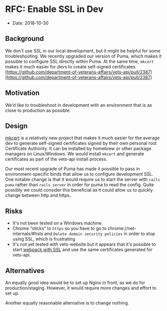 # RFC: Enable SSL in Dev

* Date: 2018-10-30

## Background

We don't use SSL in our local development, but it might be helpful for some troubleshooting. We recently upgraded our version of Puma, which makes it possible to configure SSL directly within Puma. At the same time, `mkcert` makes it much easier for devs to create self-signed certificates. [https://github.com/department-of-veterans-affairs/vets-api/pull/2387](https://github.com/department-of-veterans-affairs/vets-api/pull/2387)

## Motivation

We'd like to troubleshoot in development with an environment that is as close to production as possible.

## Design

[mkcert](https://github.com/FiloSottile/mkcert) is a relatively new project that makes it much easier for the average dev to generate self-signed certificates signed by their own personal root Certificate Authority. It can be installed by homebrew or other package managers on Linux/Windows. We would install `mkcert` and generate certificates as part of the vets-api install process.

Our most recent upgrade of Puma has made it possible to pass in environment-specific binds that allow us to configure development SSL. One notable change is that it would require us to start the server with `rails puma` rather than `rails server` in order for puma to read the config. Quite possibly we could consider this beneficial as it could allow us to quickly change between http and https.

## Risks

* It's not been tested on a Windows machine.  
* Chrome “sticks” to `https` so you have to go to chrome://net-internals/\#hsts and `Delete domain security policies` in order to stop using SSL, which is frustrating
* It's not yet tested with vets-website but it appears that it's possible to start [webpack with SSL](https://webpack.js.org/configuration/dev-server/#devserver-https) and use the same certificates generated for vets-api.

## Alternatives

An equally good idea would be to set up Nginx in front, as we do for production/staging. However, it would require more changes and effort to set up.

Another equally reasonable alternative is to change nothing.

